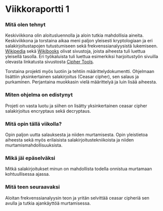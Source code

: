 # Viikkoraportti 1

### Mitä olen tehnyt

Keskiviikkona olin aloitusluennolla ja aloin tutkia mahdollisia aineita. Keskiviikkona ja torstaina aikaa meni paljon yleisesti kryptologiaan ja eri salakirjoitustapojen tutustumiseen sekä frekvenssianalyysistä lukemiseen. [Wikipedia](https://en.wikipedia.org/wiki/Cryptography) sekä [Wikibooks](https://en.wikibooks.org/wiki/Cryptography/Frequency_analysis) olivat sivustoja, joista aiheesta tuli luettua yleisellä tasolla. Eri työkaluista tuli luettua esimerkiksi harjoitustyön sivuilla olevasta linkatusta sivustosta [Cipher Tools](http://rumkin.com/tools/cipher/index.php). 

Torstaina projekti myös luotiin ja tehtiin määrittelydokumentti. Ohjelmaan lisättiin yksinkertainen salakirjoitus (Ceasar cipher), sen salaus ja purkaminen. Perjantaina muokkasin vielä määrittelyä ja luin lisää aiheesta. 

### Miten ohjelma on edistynyt

Projeti on vasta luotu ja siihen on lisätty yksinkertainen ceasar cipher salakirjoitus encryptaus sekä decryptaus. 

### Mitä opin tällä viikolla?

Opin paljon uutta salauksesta ja niiden murtamisesta. Opin yleistietoa aiheesta sekä myös erilaisista salakirjoitustekniikoista ja niiden murtamismahdollisuuksista. 

### Mikä jäi epäselväksi

Mitkä salakirjoitukset minun on mahdollista todella onnistua murtamaan kohtuullisessa ajassa. 

### Mitä teen seuraavaksi

Aloitan frekvenssianalyysin teon ja yritän selvittää ceasar cipheriä sen avulla ja tutkia ajankäyttöä murtamisessa. 
